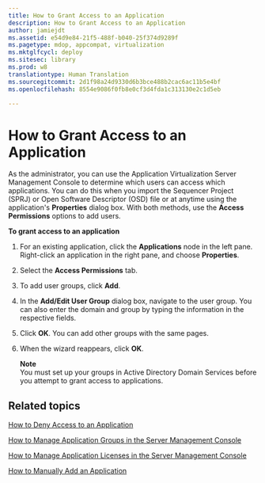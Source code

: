 ```yaml
---
title: How to Grant Access to an Application
description: How to Grant Access to an Application
author: jamiejdt
ms.assetid: e54d9e84-21f5-488f-b040-25f374d9289f
ms.pagetype: mdop, appcompat, virtualization
ms.mktglfcycl: deploy
ms.sitesec: library
ms.prod: w8
translationtype: Human Translation
ms.sourcegitcommit: 2d1f98a24d9330d6b3bce488b2cac6ac11b5e4bf
ms.openlocfilehash: 8554e9086f0fb8e0cf3d4fda1c313130e2c1d5eb

---
```



# How to Grant Access to an Application


As the administrator, you can use the Application Virtualization Server Management Console to determine which users can access which applications. You can do this when you import the Sequencer Project (SPRJ) or Open Software Descriptor (OSD) file or at anytime using the application's **Properties** dialog box. With both methods, use the **Access Permissions** options to add users.

**To grant access to an application**

1.  For an existing application, click the **Applications** node in the left pane. Right-click an application in the right pane, and choose **Properties**.

2.  Select the **Access Permissions** tab.

3.  To add user groups, click **Add**.

4.  In the **Add/Edit User Group** dialog box, navigate to the user group. You can also enter the domain and group by typing the information in the respective fields.

5.  Click **OK**. You can add other groups with the same pages.

6.  When the wizard reappears, click **OK**.

    **Note**  
    You must set up your groups in Active Directory Domain Services before you attempt to grant access to applications.

     

## Related topics


[How to Deny Access to an Application](how-to-deny-access-to-an-application.md)

[How to Manage Application Groups in the Server Management Console](how-to-manage-application-groups-in-the-server-management-console.md)

[How to Manage Application Licenses in the Server Management Console](how-to-manage-application-licenses-in-the-server-management-console.md)

[How to Manually Add an Application](how-to-manually-add-an-application.md)

 

 








<!--HONumber=Jun16_HO4-->


